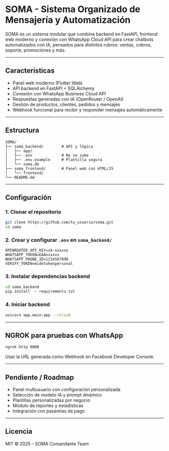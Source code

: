 # SOMA - Sistema Organizado de Mensajería y Automatización

SOMA es un sistema modular que combina backend en FastAPI, frontend web moderno y conexión con WhatsApp Cloud API para crear chatbots automatizados con IA, pensados para distintos rubros: ventas, cobros, soporte, promociones y más.

---

## Características

- Panel web moderno (Flutter Web)
- API backend en FastAPI + SQLAlchemy
- Conexión con WhatsApp Business Cloud API
- Respuestas generadas con IA (OpenRouter / OpenAI)
- Gestión de productos, clientes, pedidos y mensajes
- Webhook funcional para recibir y responder mensajes automáticamente

---

## Estructura

```
SOMA/
├── soma_backend/        # API y lógica
│   ├── app/
│   ├── .env             # No se sube
│   ├── .env.example     # Plantilla segura
│   └── soma.db
├── soma_frontend/       # Panel web con HTML/JS
│   └── frontend/
└── README.md
```

---

## Configuración

### 1. Clonar el repositorio

```bash
git clone https://github.com/tu_usuario/soma.git
cd soma
```

### 2. Crear y configurar `.env` en `soma_backend/`

```env
OPENROUTER_API_KEY=sk-xxxxxx
WHATSAPP_TOKEN=EAAxxxxxx
WHATSAPP_PHONE_ID=1234567890
VERIFY_TOKEN=midetokenpersonal
```

### 3. Instalar dependencias backend

```bash
cd soma_backend
pip install -r requirements.txt
```

### 4. Iniciar backend

```bash
uvicorn app.main:app --reload
```

---

## NGROK para pruebas con WhatsApp

```bash
ngrok http 8000
```

Usar la URL generada como Webhook en Facebook Developer Console.

---

## Pendiente / Roadmap

- Panel multiusuario con configuración personalizada
- Selección de modelo IA y prompt dinámico
- Plantillas personalizadas por negocio
- Módulo de reportes y estadísticas
- Integración con pasarelas de pago

---

## Licencia

MIT © 2025 - SOMA Comandante Team
